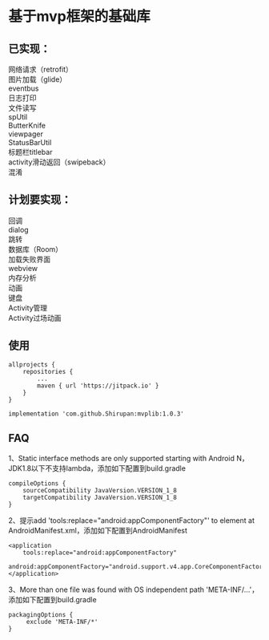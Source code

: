 # 基于mvp框架的基础库


## 已实现：
网络请求（retrofit） </br>
图片加载（glide） </br>
eventbus </br>
日志打印 </br>
文件读写 </br>
spUtil </br>
ButterKnife </br>
viewpager </br>
StatusBarUtil </br>
标题栏titlebar </br>
activity滑动返回（swipeback） </br>
混淆  </br>

## 计划要实现：
回调  </br>
dialog  </br>
跳转  </br>
数据库（Room） </br>
加载失败界面  </br>
webview  </br>
内存分析  </br>
动画  </br>
键盘  </br>
Activity管理  </br>
Activity过场动画

## 使用

    allprojects {
        repositories {
            ...
            maven { url 'https://jitpack.io' }
        }
    }
    
    implementation 'com.github.Shirupan:mvplib:1.0.3'

## FAQ
1、Static interface methods are only supported starting with Android N，JDK1.8以下不支持lambda，添加如下配置到build.gradle</br>

    compileOptions {
        sourceCompatibility JavaVersion.VERSION_1_8
        targetCompatibility JavaVersion.VERSION_1_8
    }

2、提示add 'tools:replace="android:appComponentFactory"' to <application> element at AndroidManifest.xml，添加如下配置到AndroidManifest</br>

    <application
        tools:replace="android:appComponentFactory"
        android:appComponentFactory="android.support.v4.app.CoreComponentFactory">
    </application>
        
3、More than one file was found with OS independent path 'META-INF/...'，添加如下配置到build.gradle</br>

    packagingOptions {
         exclude 'META-INF/*'
    }

